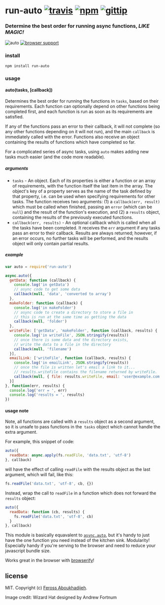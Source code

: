 # run-auto [![travis](https://img.shields.io/travis/feross/run-auto.svg)](https://travis-ci.org/feross/run-auto) [![npm](https://img.shields.io/npm/v/run-auto.svg)](https://npmjs.org/package/run-auto) [![gittip](https://img.shields.io/gittip/feross.svg)](https://www.gittip.com/feross/)

### Determine the best order for running async functions, ***LIKE MAGIC!***

![auto](https://raw.githubusercontent.com/feross/run-auto/master/img.png) [![browser support](https://ci.testling.com/feross/run-auto.png)](https://ci.testling.com/feross/run-auto)

### install

```
npm install run-auto
```

### usage

#### auto(tasks, [callback])

Determines the best order for running the functions in `tasks`, based on their
requirements. Each function can optionally depend on other functions being completed
first, and each function is run as soon as its requirements are satisfied.

If any of the functions pass an error to their callback, it will not complete (so any
other functions depending on it will not run), and the main `callback` is immediately
called with the error. Functions also receive an object containing the results of
functions which have completed so far.

For a complicated series of async tasks, using `auto` makes adding new tasks much easier
(and the code more readable).

##### arguments

- `tasks` - An object. Each of its properties is either a function or an array of
requirements, with the function itself the last item in the array. The object's key of a property serves as the name of the task defined by that property, i.e. can be used when specifying requirements for other tasks. The function receives two arguments:
(1) a `callback(err, result)` which must be called when finished, passing an `error`
(which can be `null`) and the result of the function's execution, and (2) a `results`
object, containing the results of the previously executed functions.
- `callback(err, results)` - An optional callback which is called when all the tasks have
been completed. It receives the `err` argument if any tasks pass an error to their
callback. Results are always returned; however, if an error occurs, no further tasks will
be performed, and the results object will only contain partial results.

##### example

```js
var auto = require('run-auto')

async.auto({
  getData: function (callback) {
    console.log('in getData')
    // async code to get some data
    callback(null, 'data', 'converted to array')
  },
  makeFolder: function (callback) {
    console.log('in makeFolder')
    // async code to create a directory to store a file in
    // this is run at the same time as getting the data
    callback(null, 'folder')
  },
  writeFile: ['getData', 'makeFolder', function (callback, results) {
    console.log('in writeFile', JSON.stringify(results))
    // once there is some data and the directory exists,
    // write the data to a file in the directory
    callback(null, 'filename')
  }],
  emailLink: ['writeFile', function (callback, results) {
    console.log('in emailLink', JSON.stringify(results))
    // once the file is written let's email a link to it...
    // results.writeFile contains the filename returned by writeFile.
    callback(null, { file: results.writeFile, email: 'user@example.com' })
  }]
}, function(err, results) {
  console.log('err = ', err)
  console.log('results = ', results)
})
```

#### usage note

Note, all functions are called with a `results` object as a second argument, so it is
unsafe to pass functions in the` tasks` object which cannot handle the extra argument.

For example, this snippet of code:

```js
auto({
  readData: async.apply(fs.readFile, 'data.txt', 'utf-8')
}, callback)
```

will have the effect of calling `readFile` with the results object as the last argument,
which will fail, like this:

```js
fs.readFile('data.txt', 'utf-8', cb, {})
```

Instead, wrap the call to `readFile` in a function which does not forward the `results`
object:

```js
auto({
  readData: function (cb, results) {
    fs.readFile('data.txt', 'utf-8', cb)
  }
}, callback)
```

This module is basically equavalent to
[`async.auto`](https://github.com/caolan/async#autotasks-callback), but it's
handy to just have the one function you need instead of the kitchen sink. Modularity!
Especially handy if you're serving to the browser and need to reduce your javascript
bundle size.

Works great in the browser with [browserify](http://browserify.org/)!

## license

MIT. Copyright (c) [Feross Aboukhadijeh](http://feross.org).

Image credit: Wizard Hat designed by Andrew Fortnum

